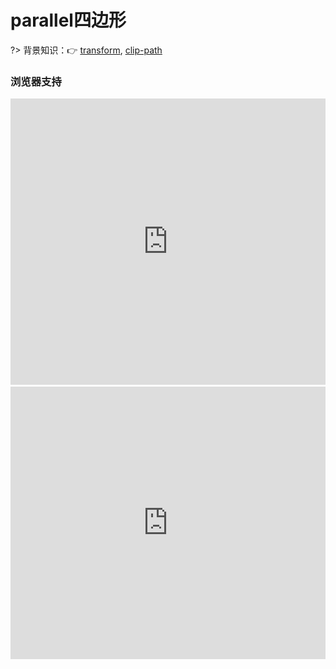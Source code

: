 
# parallel四边形

?> 背景知识：:point_right: [transform](https://developer.mozilla.org/zh-CN/docs/Web/CSS/transform), [clip-path](https://developer.mozilla.org/zh-CN/docs/Web/CSS/clip-path)

<!-- 某些情况下，为了避免标签嵌套过多，我们使用伪元素给元素增加背景、边框等样式会方便很多。比如下方的这张图，需要文字左对齐，划过时每一项背景的内边距`padding`相同，这是

<div align="center" class="orderoptions"><img src="_images/orderoptions.jpeg" width="100%" align="center"/></div> -->

<vuep template="#demo1"></vuep>

<script v-pre type="text/x-template" id="demo1">
<style>
  main{
    width: 100%;
    padding: 60px 0;
  }
  .diamond{
    display: flex;
    flex-wrap: wrap;
    justify-content: space-around;
    padding-bottom: 20px;
    margin-bottom: 20px;
    border-bottom: 1px solid #eee;
  }
  .diamond > div{
    width: 150px;
    color: white;
    display: inherit;
    justify-content: center;
    align-items: center;
    position: relative;
  }
  .diamond:nth-of-type(1) > div{
    transform: skewX(-45deg);
    background: #b4a078;
  }
  .diamond:nth-of-type(1) > div > span{
    transform: skewX(45deg);
  }
  .diamond:nth-of-type(2) > div::before{
    content: "";
    position: absolute;
    top: 0; left: 0; bottom: 0; right: 0;
    z-index: -1;
    transform: skewX(-45deg);
    background: #b4a078;
  }
  .diamond:nth-of-type(3) > div{
    width: 120px; height: 120px;
  }
  .diamond:nth-of-type(3) > div::before{
    content: "";
    position: absolute;
    top: 0; left: 0; bottom: 0; right: 0;
    z-index: -1;
    background: #b4a078;
    transform: rotate(45deg);
  }
  .diamond:nth-of-type(3){
    margin-bottom: 0;
    align-items: center;
    border-bottom-color: transparent;
  }
  .diamond:nth-of-type(3) > img{
    width: 300px; height: 150px;
    clip-path: polygon(50% 0, 100% 50%, 50% 100%, 0 50%);
    transition: 1s clip-path;
  }
  .diamond:nth-of-type(3) > img:hover{
    clip-path: polygon(0 0, 100% 0, 100% 100%, 0 100%);
  }
</style>
<template>
  <main>
    <div class="diamond">
      <p>① 嵌套元素</p>
      <div><span>diamond</span></div>
    </div>
    <div class="diamond">
      <p>② 伪元素(推荐)</p>
      <div>diamond</div>
    </div>
    <div class="diamond">
      <div>diamond</div>
      <img src="_images/dog2018.jpg" alt="">
    </div>
  </main>
</template>
<script>  
</script>
</script>

### 浏览器支持

<iframe src="https://caniuse.bitsofco.de/embed/index.html?feat=transforms2d&amp;periods=future_1,current,past_1,past_2,past_3&amp;accessible-colours=false" frameborder="0" width="100%" height="458px"></iframe>

<iframe src="https://caniuse.bitsofco.de/embed/index.html?feat=css-clip-path&amp;periods=future_1,current,past_1,past_2,past_3&amp;accessible-colours=false" frameborder="0" width="100%" height="436px"></iframe>